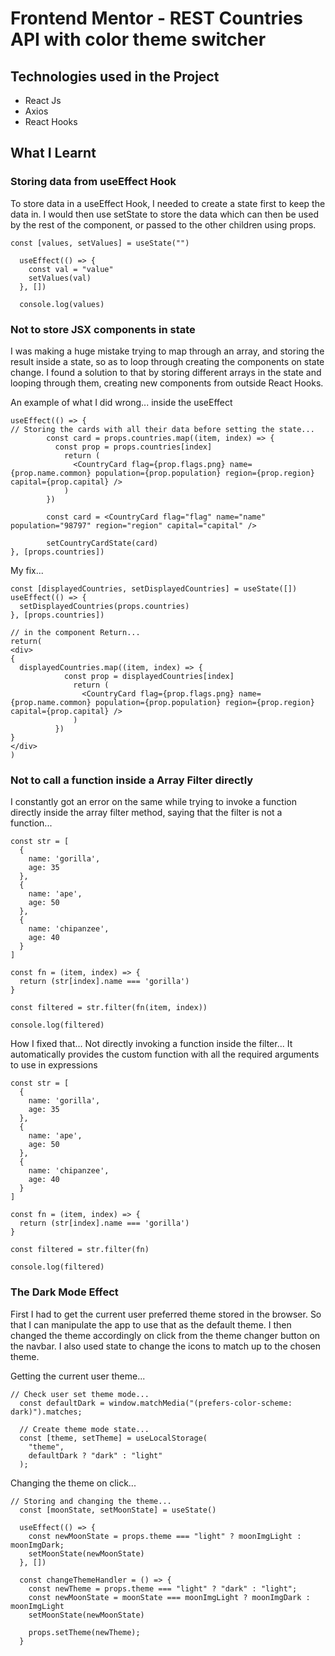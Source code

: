 # Frontend Mentor - REST Countries API with color theme switcher

## Technologies used in the Project
- React Js
- Axios
- React Hooks

## What I Learnt
### Storing data from useEffect Hook

To store data in a useEffect Hook, I needed to create a state first to keep the data in. I would then use setState to store the data which can then be used by the rest of the component, or passed to the other children using props.
```
const [values, setValues] = useState("")

  useEffect(() => {
    const val = "value"
    setValues(val)
  }, [])

  console.log(values)
```
### Not to store JSX components in state
I was making a huge mistake trying to map through an array, and storing the result inside a state, so as to loop through creating the components on state change. I found a solution to that by storing different arrays in the state and looping through them, creating new components from outside React Hooks.

An example of what I did wrong... inside the useEffect
```
useEffect(() => {
// Storing the cards with all their data before setting the state...
        const card = props.countries.map((item, index) => {
          const prop = props.countries[index]
            return (
              <CountryCard flag={prop.flags.png} name={prop.name.common} population={prop.population} region={prop.region} capital={prop.capital} />
            )
        })

        const card = <CountryCard flag="flag" name="name" population="98797" region="region" capital="capital" />

        setCountryCardState(card)
}, [props.countries])
```
My fix...
```
const [displayedCountries, setDisplayedCountries] = useState([])
useEffect(() => {
  setDisplayedCountries(props.countries)
}, [props.countries])

// in the component Return...
return(
<div>
{
  displayedCountries.map((item, index) => {
            const prop = displayedCountries[index]
              return (
                <CountryCard flag={prop.flags.png} name={prop.name.common} population={prop.population} region={prop.region} capital={prop.capital} />
              )
          })
}
</div>
)
```

### Not to call a function inside a Array Filter directly
I constantly got an error on the same while trying to invoke a function directly inside the array filter method, saying that the filter is not a function...
```
const str = [
  {
    name: 'gorilla',
    age: 35
  }, 
  {
    name: 'ape',
    age: 50
  }, 
  {
    name: 'chipanzee',
    age: 40
  }
] 

const fn = (item, index) => {
  return (str[index].name === 'gorilla')
}

const filtered = str.filter(fn(item, index)) 

console.log(filtered)
```

How I fixed that... Not directly invoking a function inside the filter... It automatically provides the custom function with all the required arguments to use in expressions

```
const str = [
  {
    name: 'gorilla',
    age: 35
  }, 
  {
    name: 'ape',
    age: 50
  }, 
  {
    name: 'chipanzee',
    age: 40
  }
] 

const fn = (item, index) => {
  return (str[index].name === 'gorilla')
}

const filtered = str.filter(fn) 

console.log(filtered)
```

### The Dark Mode Effect
First I had to get the current user preferred theme stored in the browser. So that I can manipulate the app to use that as the default theme. I then changed the theme accordingly on click from the theme changer button on the navbar. I also used state to change the icons to match up to the chosen theme.

Getting the current user theme...
```
// Check user set theme mode...
  const defaultDark = window.matchMedia("(prefers-color-scheme: dark)").matches;

  // Create theme mode state...
  const [theme, setTheme] = useLocalStorage(
    "theme",
    defaultDark ? "dark" : "light"
  );
```

Changing the theme on click...
```
// Storing and changing the theme...
  const [moonState, setMoonState] = useState()

  useEffect(() => {
    const newMoonState = props.theme === "light" ? moonImgLight : moonImgDark;
    setMoonState(newMoonState)
  }, [])

  const changeThemeHandler = () => {
    const newTheme = props.theme === "light" ? "dark" : "light";
    const newMoonState = moonState === moonImgLight ? moonImgDark : moonImgLight
    setMoonState(newMoonState)

    props.setTheme(newTheme);
  }
```

